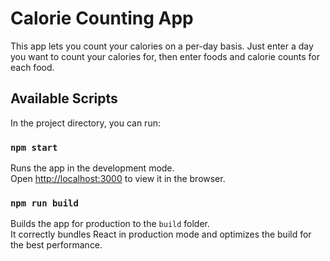 # Calorie Counting App

This app lets you count your calories on a per-day basis. Just enter a day you want to count your calories for, then enter foods and calorie counts for each food.

## Available Scripts

In the project directory, you can run:

### `npm start`

Runs the app in the development mode.<br>
Open [http://localhost:3000](http://localhost:3000) to view it in the browser.

### `npm run build`

Builds the app for production to the `build` folder.<br>
It correctly bundles React in production mode and optimizes the build for the best performance.